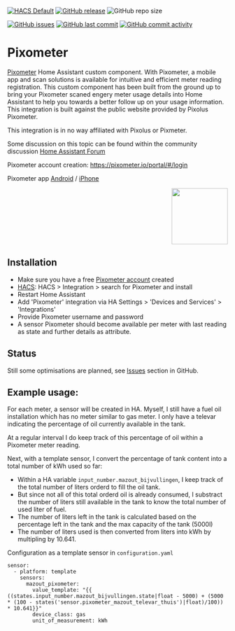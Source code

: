 [![HACS Default](https://img.shields.io/badge/HACS-Default-blue.svg)](https://github.com/hacs/default)
[![GitHub release](https://img.shields.io/github/release/myTselection/pixometer.svg)](https://github.com/myTselection/pixometer/releases)
![GitHub repo size](https://img.shields.io/github/repo-size/myTselection/pixometer.svg)

[![GitHub issues](https://img.shields.io/github/issues/myTselection/pixometer.svg)](https://github.com/myTselection/pixometer/issues)
[![GitHub last commit](https://img.shields.io/github/last-commit/myTselection/pixometer.svg)](https://github.com/myTselection/pixometer/commits/master)
[![GitHub commit activity](https://img.shields.io/github/commit-activity/m/myTselection/pixometer.svg)](https://github.com/myTselection/pixometer/graphs/commit-activity)

# Pixometer
[Pixometer](https://pixometer.io/info/) Home Assistant custom component. With Pixometer, a mobile app and scan solutions is available for intuitive and efficient meter reading registration. This custom component has been built from the ground up to bring your Pixometer scaned engery meter usage details into Home Assistant to help you towards a better follow up on your usage information. This integration is built against the public website provided by Pixolus Pixometer.

This integration is in no way affiliated with Pixolus or Pixmeter.

Some discussion on this topic can be found within the community discussion [Home Assistant Forum](https://community.home-assistant.io/t/pixometer-integration/285608)

Pixometer account creation: https://pixometer.io/portal/#/login 

Pixometer app [Android](https://play.google.com/store/apps/details?id=com.pixolus.pixometer) / [iPhone](https://apps.apple.com/app/apple-store/id934332635)
<p align="right"><img src="https://raw.githubusercontent.com/myTselection/pixometer/master/logo.png" width="128"/></p>
<!-- <p align="center"><img src="https://github.com/myTselection/pixometer/blob/main/Gauge%20Card%20Configuration.png"/></p> -->


## Installation
- Make sure you have a free [Pixometer account](https://pixometer.io/portal/#/login) created
- [HACS](https://hacs.xyz/): HACS > Integration > search for Pixometer and install
- Restart Home Assistant
- Add 'Pixometer' integration via HA Settings > 'Devices and Services' > 'Integrations'
- Provide Pixometer username and password
- A sensor Pixometer should become available per meter with last reading as state and further details as attribute.

## Status
Still some optimisations are planned, see [Issues](https://github.com/myTselection/pixometer/issues) section in GitHub.

## Example usage:
For each meter, a sensor will be created in HA.
Myself, I still have a fuel oil installation which has no meter similar to gas meter. I only have a televar indicating the percentage of oil currently available in the tank.

At a regular interval I do keep track of this percentage of oil within a Pixometer meter reading. 

Next, with a template sensor, I convert the percentage of tank content into a total number of kWh used so far:
- Within a HA variable `input_number.mazout_bijvullingen`, I keep track of the total number of liters orderd to fill the oil tank. 
- But since not all of this total orderd oil is already consumed, I substract the number of liters still available in the tank to know the total number of used liter of fuel. 
- The number of liters left in the tank is calculated based on the percentage left in the tank and the max capacity of the tank (5000l)
- The number of liters used is then converted from liters into kWh by multipling by 10.641.

Configuration as a template sensor in `configuration.yaml`

```
sensor: 
  - platform: template
    sensors:
      mazout_pixometer:
        value_template: "{{ ((states.input_number.mazout_bijvullingen.state|float - 5000) + (5000 * (100 - states('sensor.pixometer_mazout_televar_thuis')|float)/100)) * 10.641}}"
        device_class: gas
        unit_of_measurement: kWh
```
